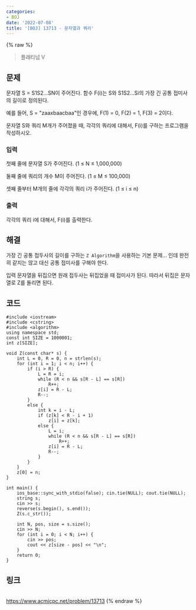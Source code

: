 ```yaml
---
categories:
- BOJ
date: '2022-07-08'
title: '[BOJ] 13713 - 문자열과 쿼리'
---
```


{% raw %}
> 플래티넘 V<br>

## 문제
문자열 S = S1S2...SN이 주어진다. 함수 F(i)는 S와 S1S2...Si의 가장 긴 공통 접미사의 길이로 정의된다.

예를 들어, S = "zaaxbaacbaa"인 경우에, F(1) = 0, F(2) = 1, F(3) = 2이다.

문자열 S와 쿼리 M개가 주어졌을 때, 각각의 쿼리에 대해서, F(i)를 구하는 프로그램을 작성하시오.

### 입력
첫째 줄에 문자열 S가 주어진다. (1 ≤ N ≤ 1,000,000)

둘째 줄에 쿼리의 개수 M이 주어진다. (1 ≤ M ≤ 100,000)

셋째 줄부터 M개의 줄에 각각의 쿼리 i가 주어진다. (1 ≤ i ≤ n)

### 출력
각각의 쿼리 i에 대해서, F(i)를 출력한다.

## 해결
가장 긴 공통 접두사의 길이를 구하는 `Z Algorithm`을 사용하는 기본 문제... 인데 완전히 같지는 않고 대신 공통 접미사를 구해야 한다.

입력 문자열을 뒤집으면 원래 접두사는 뒤집었을 때 접미사가 된다. 따라서 뒤집은 문자열로 Z를 돌리면 된다.

## 코드
```
#include <iostream>
#include <cstring>
#include <algorithm>
using namespace std;
const int SIZE = 1000001;
int z[SIZE];

void Z(const char* s) {
	int L = 0, R = 0, n = strlen(s);
	for (int i = 1; i < n; i++) {
		if (i > R) {
			L = R = i;
			while (R < n && s[R - L] == s[R])
				R++;
			z[i] = R - L;
			R--;
		}
		else {
			int k = i - L;
			if (z[k] < R - i + 1)
				z[i] = z[k];
			else {
				L = i;
				while (R < n && s[R - L] == s[R])
					R++;
				z[i] = R - L;
				R--;
			}
		}
	}
	z[0] = n;
}

int main() {
	ios_base::sync_with_stdio(false); cin.tie(NULL); cout.tie(NULL);
	string s;
	cin >> s;
	reverse(s.begin(), s.end());
	Z(s.c_str());

	int N, pos, size = s.size();
	cin >> N;
	for (int i = 0; i < N; i++) {
		cin >> pos;
		cout << z[size - pos] << "\n";
	}
	return 0;
}
```

## 링크
<br>https://www.acmicpc.net/problem/13713
{% endraw %}